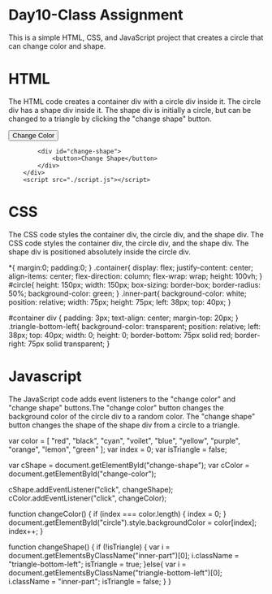 # Day10-Class Assignment
This is a simple HTML, CSS, and JavaScript project that creates a circle that can change color and shape.

# HTML

The HTML code creates a container div with a circle div inside it. The circle div has a shape div inside it. The shape div is initially a circle, but can be changed to a triangle by clicking the "change shape" button.


<html lang="en">
<head>
    <meta charset="UTF-8">
    <meta name="viewport" content="width=device-width, initial-scale=1.0">
    <title>Change Shape and Color</title>
    <link rel="stylesheet" href="./style.css">
</head>
<body>
    <div class="container">
        <div id="circle">
            <div class="inner-part"></div>
        </div>
            <div id="change-color">
                <button>Change Color</button>
            </div>

            <div id="change-shape">
                <button>Change Shape</button>
            </div>
        </div>
        <script src="./script.js"></script>
</body>
</html>


# CSS

The CSS code styles the container div, the circle div, and the shape div. The CSS code styles the container div, the circle div, and the shape div. The shape div is positioned absolutely inside the circle div.


*{
    margin:0;
    padding:0;
}
.container{
    display: flex;
    justify-content: center;
    align-items: center;
    flex-direction: column;
    flex-wrap: wrap;
    height: 100vh;
}
#circle{
    height: 150px;
    width: 150px;
    box-sizing: border-box;
    border-radius: 50%;
    background-color: green;
}
.inner-part{
    background-color: white;
    position: relative;
    width: 75px;
    height: 75px;
    left: 38px;
    top: 40px;
}

#container div {
    padding: 3px;
    text-align: center;
    margin-top: 20px;
}
.triangle-bottom-left{
    background-color: transparent;
    position: relative;
    left: 38px;
    top: 40px;
    width: 0;
    height: 0;
    border-bottom: 75px solid red;
    border-right: 75px solid transparent;
}


# Javascript

The JavaScript code adds event listeners to the "change color" and "change shape" buttons.The "change color" button changes the background color of the circle div to a random color. The "change shape" button changes the shape of the shape div from a circle to a triangle.



var color = [
    "red",
    "black",
    "cyan",
    "voilet",
    "blue",
    "yellow",
    "purple",
    "orange",
    "lemon",
    "green"
  ];
  var index = 0;
  var isTriangle = false;
  
  var cShape = document.getElementById("change-shape");
  var cColor = document.getElementById("change-color");
  
  cShape.addEventListener("click", changeShape);
  cColor.addEventListener("click", changeColor);
  
  function changeColor() {
    if (index === color.length) {
      index = 0;
    }
    document.getElementById("circle").style.backgroundColor = color[index];
    index++;
  }
  
  function changeShape() {
    if (!isTriangle) {
      var i = document.getElementsByClassName("inner-part")[0];
      i.className = "triangle-bottom-left";
      isTriangle = true;
    }else{
      var i = document.getElementsByClassName("triangle-bottom-left")[0];
      i.className = "inner-part";
      isTriangle = false;
    }
  }
